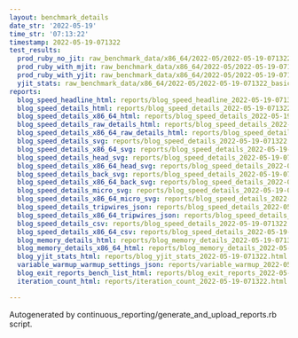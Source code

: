 ```yaml
---
layout: benchmark_details
date_str: '2022-05-19'
time_str: '07:13:22'
timestamp: 2022-05-19-071322
test_results:
  prod_ruby_no_jit: raw_benchmark_data/x86_64/2022-05/2022-05-19-071322_basic_benchmark_prod_ruby_no_jit.json
  prod_ruby_with_mjit: raw_benchmark_data/x86_64/2022-05/2022-05-19-071322_basic_benchmark_prod_ruby_with_mjit.json
  prod_ruby_with_yjit: raw_benchmark_data/x86_64/2022-05/2022-05-19-071322_basic_benchmark_prod_ruby_with_yjit.json
  yjit_stats: raw_benchmark_data/x86_64/2022-05/2022-05-19-071322_basic_benchmark_yjit_stats.json
reports:
  blog_speed_headline_html: reports/blog_speed_headline_2022-05-19-071322.html
  blog_speed_details_html: reports/blog_speed_details_2022-05-19-071322.html
  blog_speed_details_x86_64_html: reports/blog_speed_details_2022-05-19-071322.x86_64.html
  blog_speed_details_raw_details_html: reports/blog_speed_details_2022-05-19-071322.raw_details.html
  blog_speed_details_x86_64_raw_details_html: reports/blog_speed_details_2022-05-19-071322.x86_64.raw_details.html
  blog_speed_details_svg: reports/blog_speed_details_2022-05-19-071322.svg
  blog_speed_details_x86_64_svg: reports/blog_speed_details_2022-05-19-071322.x86_64.svg
  blog_speed_details_head_svg: reports/blog_speed_details_2022-05-19-071322.head.svg
  blog_speed_details_x86_64_head_svg: reports/blog_speed_details_2022-05-19-071322.x86_64.head.svg
  blog_speed_details_back_svg: reports/blog_speed_details_2022-05-19-071322.back.svg
  blog_speed_details_x86_64_back_svg: reports/blog_speed_details_2022-05-19-071322.x86_64.back.svg
  blog_speed_details_micro_svg: reports/blog_speed_details_2022-05-19-071322.micro.svg
  blog_speed_details_x86_64_micro_svg: reports/blog_speed_details_2022-05-19-071322.x86_64.micro.svg
  blog_speed_details_tripwires_json: reports/blog_speed_details_2022-05-19-071322.tripwires.json
  blog_speed_details_x86_64_tripwires_json: reports/blog_speed_details_2022-05-19-071322.x86_64.tripwires.json
  blog_speed_details_csv: reports/blog_speed_details_2022-05-19-071322.csv
  blog_speed_details_x86_64_csv: reports/blog_speed_details_2022-05-19-071322.x86_64.csv
  blog_memory_details_html: reports/blog_memory_details_2022-05-19-071322.html
  blog_memory_details_x86_64_html: reports/blog_memory_details_2022-05-19-071322.x86_64.html
  blog_yjit_stats_html: reports/blog_yjit_stats_2022-05-19-071322.html
  variable_warmup_warmup_settings_json: reports/variable_warmup_2022-05-19-071322.warmup_settings.json
  blog_exit_reports_bench_list_html: reports/blog_exit_reports_2022-05-19-071322.bench_list.html
  iteration_count_html: reports/iteration_count_2022-05-19-071322.html

---
```

Autogenerated by continuous_reporting/generate_and_upload_reports.rb script.
